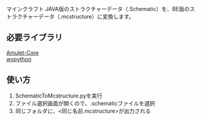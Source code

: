 マインクラフト JAVA版のストラクチャーデータ（.Schematic）を、BE版のストラクチャーデータ（.mcstructure）に変換します。  

## 必要ライブラリ
[Amulet-Core](https://pypi.org/project/amulet-core/)  
[wxpython](https://pypi.org/project/wxPython/)

## 使い方
1. SchematicToMcstructure.pyを実行
2. ファイル選択画面が開くので、.schematicファイルを選択
3. 同じフォルダに、<同じ名前.mcstructure>が出力される